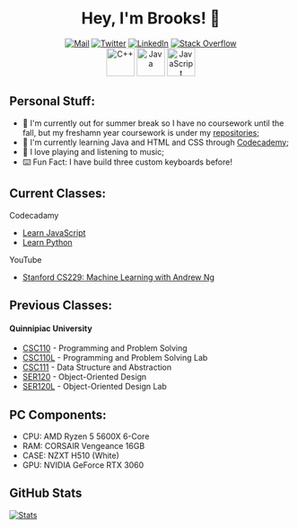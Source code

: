 <div align="center">
    <h1>Hey, I'm Brooks! 👋</h1>
</div>

<div align="center">
    <a href="mailto:brksjcksn03@protonmail.com"><img src="https://img.shields.io/badge/ProtonMail-8B89CC?style=flat&logo=protonmail&logoColor=white" alt="Mail"></a>
    <a href="https://twitter.com/brksjcksn"><img src="https://img.shields.io/badge/Twitter-1DA1F2?style=flat&logo=twitter&logoColor=white" alt="Twitter"></a>
    <a href="https://www.linkedin.com/in/brooks-jackson/"><img src="https://img.shields.io/badge/LinkedIn-0077B5?style=flat&logo=linkedin&logoColor=white" alt="LinkedIn"></a>
    <a href="https://stackoverflow.com/users/19327189/brooks-a-jackson"><img src="https://img.shields.io/badge/Stack%20Overflow-F58025.svg?&style-flat&logo=stackoverflow&logoColor=white" alt="Stack Overflow"></a>
    <br />
    <img alt="C++" width="50px" src="https://raw.githubusercontent.com/rahul-jha98/README_icons/main/language_and_tools/square/c%2B%2B/c%2B%2B.svg" />
    <img alt="Java" width="50px" src="https://raw.githubusercontent.com/rahul-jha98/README_icons/main/language_and_tools/square/java/java.svg" />
    <img alt="JavaScript" width="50px" src="https://raw.githubusercontent.com/rahul-jha98/README_icons/main/language_and_tools/square/javascript/javascript.svg" />
</div>

## Personal Stuff:
* 🔭 I'm currently out for summer break so I have no coursework until the fall, but my freshamn year coursework is under my [repositories](https://github.com/bjaxqq?tab=repositories);
* 🌱 I'm currently learning Java and HTML and CSS through [Codecademy](https://www.codecademy.com/);
* 🎸 I love playing and listening to music;
* ⌨️ Fun Fact: I have build three custom keyboards before!

## Current Classes:

Codecadamy
* [Learn JavaScript](https://www.codecademy.com/learn/introduction-to-javascript)
* [Learn Python](https://www.codecademy.com/learn/learn-python-3)

YouTube
* [Stanford CS229: Machine Learning with Andrew Ng](https://youtube.com/playlist?list=PLoROMvodv4rMiGQp3WXShtMGgzqpfVfbU)

## Previous Classes:

#### Quinnipiac University
* [CSC110](https://github.com/bjaxqq/CSC110) - Programming and Problem Solving
* [CSC110L](https://github.com/bjaxqq/CSC110L) - Programming and Problem Solving Lab
* [CSC111](https://github.com/bjaxqq/CSC111) - Data Structure and Abstraction
* [SER120](https://github.com/bjaxqq/SER120) - Object-Oriented Design
* [SER120L](https://github.com/bjaxqq/SER120L) - Object-Oriented Design Lab

## PC Components:

* CPU: AMD Ryzen 5 5600X 6-Core
* RAM: CORSAIR Vengeance 16GB
* CASE: NZXT H510 (White)
* GPU: NVIDIA GeForce RTX 3060

## GitHub Stats

[![Stats](https://github-readme-stats.vercel.app/api?username=bjaxqq&theme=nord&show_icons=true)](https://github.com/anuraghazra/github-readme-stats)
